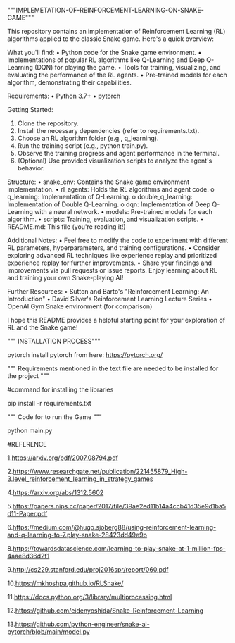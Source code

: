 """IMPLEMETATION-OF-REINFORCEMENT-LEARNING-ON-SNAKE-GAME"""

This repository contains an implementation of Reinforcement Learning (RL) algorithms applied to the classic Snake game. Here's a quick overview:

What you'll find:
•	Python code for the Snake game environment.
•	Implementations of popular RL algorithms like Q-Learning and Deep Q-Learning (DQN) for playing the game.
•	Tools for training, visualizing, and evaluating the performance of the RL agents.
•	Pre-trained models for each algorithm, demonstrating their capabilities.

Requirements:
•	Python 3.7+
•	pytorch

Getting Started:
1.	Clone the repository.
2.	Install the necessary dependencies (refer to requirements.txt).
3.	Choose an RL algorithm folder (e.g., q_learning).
4.	Run the training script (e.g., python train.py).
5.	Observe the training progress and agent performance in the terminal.
6.	(Optional) Use provided visualization scripts to analyze the agent's behavior.
   
Structure:
•	snake_env: Contains the Snake game environment implementation.
•	rl_agents: Holds the RL algorithms and agent code.
o	q_learning: Implementation of Q-Learning.
o	double_q_learning: Implementation of Double Q-Learning.
o	dqn: Implementation of Deep Q-Learning with a neural network.
•	models: Pre-trained models for each algorithm.
•	scripts: Training, evaluation, and visualization scripts.
•	README.md: This file (you're reading it!)

Additional Notes:
•	Feel free to modify the code to experiment with different RL parameters, hyperparameters, and training configurations.
•	Consider exploring advanced RL techniques like experience replay and prioritized experience replay for further improvements.
•	Share your findings and improvements via pull requests or issue reports.
Enjoy learning about RL and training your own Snake-playing AI!

Further Resources:
•	Sutton and Barto's "Reinforcement Learning: An Introduction"
•	David Silver's Reinforcement Learning Lecture Series
•	OpenAI Gym Snake environment (for comparison)

I hope this README provides a helpful starting point for your exploration of RL and the Snake game!


""" INSTALLATION PROCESS"""

pytorch install pytorch from here: https://pytorch.org/ 

""" Requirements mentioned in the text file are needed to be installed for the project """ 

#command for installing the libraries

pip install -r requirements.txt

""" Code for to run the Game """

python main.py


#REFERENCE

1.https://arxiv.org/pdf/2007.08794.pdf

2.https://www.researchgate.net/publication/221455879_High-3.level_reinforcement_learning_in_strategy_games

4.https://arxiv.org/abs/1312.5602

5.https://papers.nips.cc/paper/2017/file/39ae2ed11b14a4ccb41d35e9d1ba5d11-Paper.pdf

6.https://medium.com/@hugo.sjoberg88/using-reinforcement-learning-and-q-learning-to-7.play-snake-28423dd49e9b

8.https://towardsdatascience.com/learning-to-play-snake-at-1-million-fps-4aae8d36d2f1

9.http://cs229.stanford.edu/proj2016spr/report/060.pdf

10.https://mkhoshpa.github.io/RLSnake/

11.https://docs.python.org/3/library/multiprocessing.html

12.https://github.com/eidenyoshida/Snake-Reinforcement-Learning

13.https://github.com/python-engineer/snake-ai-pytorch/blob/main/model.py
